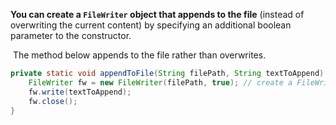 
**You can create a `FileWriter` object that appends to the file** (instead of overwriting the current content) by specifying an additional boolean parameter to the constructor.

 The method below appends to the file rather than overwrites.

```Java
private static void appendToFile(String filePath, String textToAppend) throws IOException {
    FileWriter fw = new FileWriter(filePath, true); // create a FileWriter in append mode
    fw.write(textToAppend);
    fw.close();
}
```